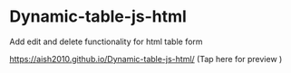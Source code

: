 # Dynamic-table-js-html
Add edit and delete functionality for html table form 


https://aish2010.github.io/Dynamic-table-js-html/ (Tap here for preview )
